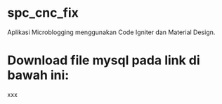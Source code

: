 # spc_cnc_fix
Aplikasi Microblogging menggunakan Code Igniter dan Material Design.


# Download file mysql pada link di bawah ini:
xxx





